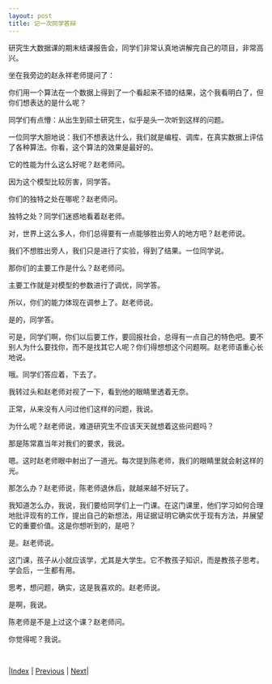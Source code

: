 ```yaml
---
layout: post
title: 记一次同学答辩
---
```


研究生大数据课的期末结课报告会，同学们非常认真地讲解完自己的项目，非常高兴。

坐在我旁边的赵永祥老师提问了：

你们用一个算法在一个数据上得到了一个看起来不错的结果，这个我看明白了，但你们想表达的是什么呢？

同学们有点懵：从出生到硕士研究生，似乎是头一次听到这样的问题。

一位同学大胆地说：我们不想表达什么，我们就是编程、调库，在真实数据上评估了各种算法。你看，这个算法的效果是最好的。

它的性能为什么这么好呢？赵老师问。

因为这个模型比较厉害，同学答。

你们的独特之处在哪呢？赵老师问。

独特之处？同学们迷惑地看着赵老师。

对，世界上这么多人，你们总得要有一点能够胜出旁人的地方吧？赵老师说。

我们不想胜出旁人，我们只是进行了实验，得到了结果。一位同学说。

那你们的主要工作是什么？赵老师问。

主要工作就是对模型的参数进行了调优，同学答。

所以，你们的能力体现在调参上了。赵老师说。

是的，同学答。

可是，同学们啊，你们以后要工作，要回报社会，总得有一点自己的特色吧。要不别人为什么要找你，而不是找其它人呢？你们得想想这个问题啊。赵老师语重心长地说。

哦。同学们答应着，下去了。

我转过头和赵老师对视了一下，看到他的眼睛里透着无奈。

正常，从来没有人问过他们这样的问题，我说。

为什么呢？赵老师说，难道研究生不应该天天就想着这些问题吗？

那是陈常嘉当年对我们的要求，我说。

嗯。这时赵老师眼中射出了一道光。每次提到陈老师，我们的眼睛里就会射这样的光。

那怎么办？赵老师说，陈老师退休后，就越来越不好玩了。

我知道怎么办，我说，我们要给同学们上一门课。在这门课里，他们学习如何合理地批评现有的工作，提出自己的新想法，用证据证明它确实优于现有方法，并展望它的重要价值。这是你想听到的，是吧？

是。赵老师说。

这门课，孩子从小就应该学，尤其是大学生。它不教孩子知识，而是教孩子思考。学会后，一生都有用。

思考，想问题，确实，这是我喜欢的。赵老师说。

是啊，我说。

陈老师是不是上过这个课？赵老师问。

你觉得呢？我说。

<br/>

|[Index](../../) | [Previous](../jt) | [Next](../sampling)|
